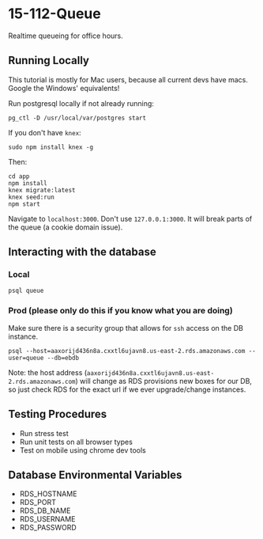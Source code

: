 # 15-112-Queue
Realtime queueing for office hours.

## Running Locally
This tutorial is mostly for Mac users, because all current devs have macs. Google the Windows' equivalents!  

Run postgresql locally if not already running:
```
pg_ctl -D /usr/local/var/postgres start
```
If you don't have `knex`:
```
sudo npm install knex -g
```
Then:
```
cd app
npm install 
knex migrate:latest
knex seed:run
npm start
```

Navigate to `localhost:3000`. Don't use `127.0.0.1:3000`. It will break parts of the queue (a cookie domain issue). 

## Interacting with the database

### Local
```
psql queue
```

### Prod (please only do this if you know what you are doing)

Make sure there is a security group that allows for `ssh` access on the DB instance.
```
psql --host=aaxorijd436n8a.cxxtl6ujavn8.us-east-2.rds.amazonaws.com --user=queue --db=ebdb
```
Note: the host address (`aaxorijd436n8a.cxxtl6ujavn8.us-east-2.rds.amazonaws.com`) will change as RDS provisions new boxes for our DB, so just check RDS for the exact url if we ever upgrade/change instances.

## Testing Procedures
- Run stress test
- Run unit tests on all browser types
- Test on mobile using chrome dev tools

## Database Environmental Variables
- RDS_HOSTNAME 
- RDS_PORT 
- RDS_DB_NAME 
- RDS_USERNAME 
- RDS_PASSWORD 